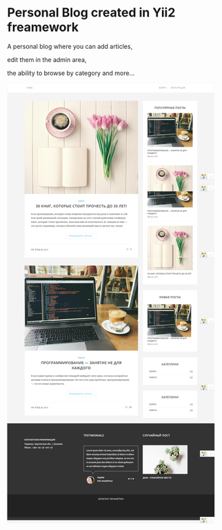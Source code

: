 Personal Blog created in Yii2 freamework
============================

<p>A personal blog where you can add articles,</p>
<p>edit them in the admin area, </p>
<p>the ability to browse by category and more...</p>

![Image alt](https://github.com/mishaTeplyakov/myBlog/raw/master/image/2.png)
